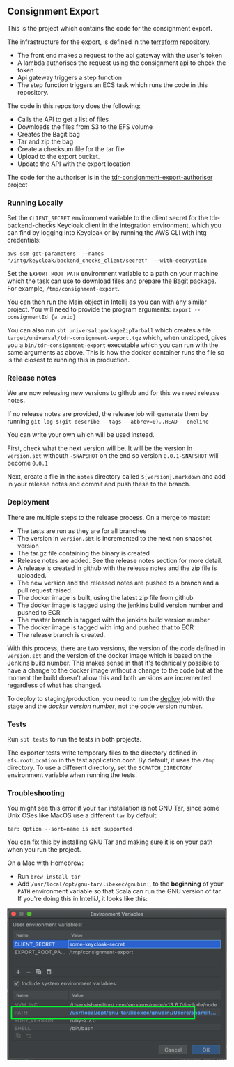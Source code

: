 ## Consignment Export
This is the project which contains the code for the consignment export. 

The infrastructure for the export, is defined in the [terraform]("https://github.com/nationalarchives/tdr-terraform-environments") repository.
* The front end makes a request to the api gateway with the user's token
* A lambda authorises the request using the consignment api to check the token
* Api gateway triggers a step function
* The step function triggers an ECS task which runs the code in this repository.

The code in this repository does the following:
* Calls the API to get a list of files
* Downloads the files from S3 to the EFS volume
* Creates the Bagit bag
* Tar and zip the bag
* Create a checksum file for the tar file
* Upload to the export bucket.
* Update the API with the export location

The code for the authoriser is in the [tdr-consignment-export-authoriser](https://github.com/nationalarchives/tdr-consignment-export-authoriser) project


### Running Locally

Set the `CLIENT_SECRET` environment variable to the client secret for the tdr-backend-checks Keycloak client in the integration environment, which you can find by logging into Keycloak or by running the AWS CLI with intg credentials:

```
aws ssm get-parameters  --names "/intg/keycloak/backend_checks_client/secret"  --with-decryption
```

Set the `EXPORT_ROOT_PATH` environment variable to a path on your machine which the task can use to download files and prepare the Bagit package. For example, `/tmp/consignment-export`.

You can then run the Main object in Intellij as you can with any similar project. You will need to provide the program arguments: `export --consignmentId {a uuid}`

You can also run `sbt universal:packageZipTarball` which creates a file `target/universal/tdr-consignment-export.tgz` which, when unzipped, gives you a `bin/tdr-consignment-export` executable which you can run with the same arguments as above. This is how the docker container runs the file so is the closest to running this in production.

### Release notes
We are now releasing new versions to github and for this we need release notes. 

If no release notes are provided, the release job will generate them by running `git log $(git describe --tags --abbrev=0)..HEAD --oneline`

You can write your own which will be used instead. 

First, check what the next version will be. It will be the version in `version.sbt` withouth `-SNAPSHOT` on the end so version `0.0.1-SNAPSHOT` will become `0.0.1`

Next, create a file in the `notes` directory called `${version}.markdown` and add in your release notes and commit and push these to the branch.

### Deployment
There are multiple steps to the release process. On a merge to master:
* The tests are run as they are for all branches
* The version in `version.sbt` is incremented to the next non snapshot version
* The tar.gz file containing the binary is created
* Release notes are added. See the release notes section for more detail.
* A release is created in github with the release notes and the zip file is uploaded.
* The new version and the released notes are pushed to a branch and a pull request raised.
* The docker image is built, using the latest zip file from github
* The docker image is tagged using the jenkins build version number and pushed to ECR
* The master branch is tagged with the jenkins build version number  
* The docker image is tagged with intg and pushed that to ECR
* The release branch is created.

With this process, there are two versions, the version of the code defined in `version.sbt` and the version of the docker image which is based on the Jenkins build number. This makes sense in that it's technically possible to have a change to the docker image without a change to the code but at the moment the build doesn't allow this and both versions are incremented regardless of what has changed.

To deploy to staging/production, you need to run the [deploy](https://jenkins.tdr-management.nationalarchives.gov.uk/job/Consignment%20Export%20Deploy/) job with the stage and the <em>docker version number</em>, not the code version number. 

### Tests

Run `sbt tests` to run the tests in both projects.

The exporter tests write temporary files to the directory defined in `efs.rootLocation` in the test application.conf. By default, it uses the `/tmp` directory. To use a different directory, set the `SCRATCH_DIRECTORY` environment variable when running the tests.

### Troubleshooting

You might see this error if your `tar` installation is not GNU Tar, since some Unix OSes like MacOS use a different `tar` by default:

```
tar: Option --sort=name is not supported
```

You can fix this by installing GNU Tar and making sure it is on your path when you run the project.

On a Mac with Homebrew:

* Run `brew install tar`
* Add `/usr/local/opt/gnu-tar/libexec/gnubin:`, to the **beginning** of your `PATH` environment variable so that Scala can run the GNU version of tar. If you're  doing this in IntelliJ, it looks like this:

![](./docs/images/mac-tar-path.png)
